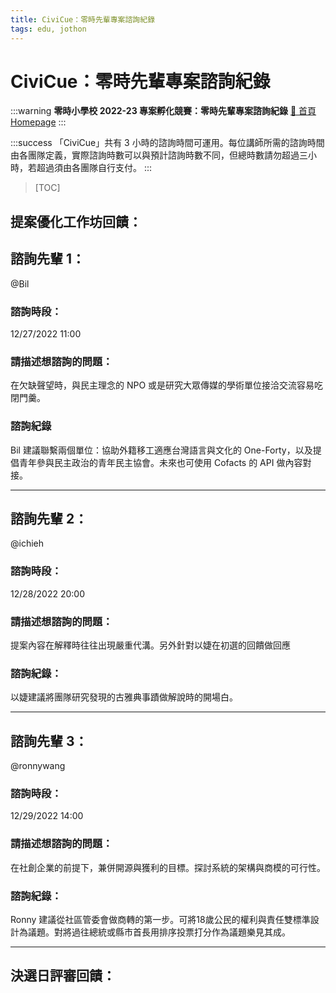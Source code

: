 ```yaml
---
title: CiviCue：零時先輩專案諮詢紀錄
tags: edu, jothon
---
```


# CiviCue：零時先輩專案諮詢紀錄

:::warning
**零時小學校 2022-23 專案孵化競賽：零時先輩專案諮詢紀錄**
[🏫 首頁 Homepage](https://g0v.hackmd.io/@jothon/BkTAYoTPo/https%3A%2F%2Fg0v.hackmd.io%2F%40jothon%2FrJXMPo8Wi)
:::

:::success
「CiviCue」共有 3 小時的諮詢時間可運用。每位講師所需的諮詢時間由各團隊定義，實際諮詢時數可以與預計諮詢時數不同，但總時數請勿超過三小時，若超過須由各團隊自行支付。
:::


> [TOC]
## 提案優化工作坊回饋：


## 諮詢先輩 1：
@Bil

### 諮詢時段：
12/27/2022 11:00

### 請描述想諮詢的問題：
在欠缺聲望時，與民主理念的 NPO 或是研究大眾傳媒的學術單位接洽交流容易吃閉門羹。

### 諮詢紀錄
Bil 建議聯繫兩個單位：協助外籍移工適應台灣語言與文化的 One-Forty，以及提倡青年參與民主政治的青年民主協會。未來也可使用 Cofacts 的 API 做內容對接。


---

## 諮詢先輩 2：
@ichieh

### 諮詢時段：
12/28/2022 20:00

### 請描述想諮詢的問題：
提案內容在解釋時往往出現嚴重代溝。另外針對以婕在初選的回饋做回應

### 諮詢紀錄：
以婕建議將團隊研究發現的古雅典事蹟做解說時的開場白。


---

## 諮詢先輩 3：
@ronnywang

### 諮詢時段：
12/29/2022 14:00

### 請描述想諮詢的問題：
在社創企業的前提下，兼併開源與獲利的目標。探討系統的架構與商模的可行性。

### 諮詢紀錄：
Ronny 建議從社區管委會做商轉的第一步。可將18歲公民的權利與責任雙標準設計為議題。對將過往總統或縣市首長用排序投票打分作為議題樂見其成。



---


## 決選日評審回饋：